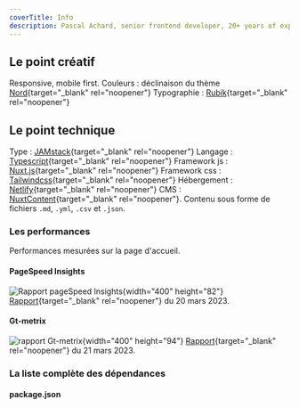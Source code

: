 ```yaml
---
coverTitle: Info
description: Pascal Achard, senior frontend developer, 20+ years of experience, Vue.js, Nuxt.js, TypeScript, Craftcms, Tailwindcss, Docker, Node.js, Webpack, Prettier, Notion, Netlify, render...
---
```


## Le point créatif

Responsive, mobile first.
Couleurs : déclinaison du thème [Nord](https://www.nordtheme.com/){target="_blank" rel="noopener"}
Typographie : [Rubik](https://fonts.google.com/specimen/Rubik){target="_blank" rel="noopener"}

## Le point technique

Type : [JAMstack](https://jamstack.org/){target="_blank" rel="noopener"}
Langage : [Typescript](https://www.typescriptlang.org/){target="_blank" rel="noopener"}
Framework js : [Nuxt.js](https://nuxtjs.org){target="_blank" rel="noopener"}
Framework css : [Tailwindcss](https://tailwindcss.com/){target="_blank" rel="noopener"}
Hébergement : [Netlify](https://www.netlify.com/){target="_blank" rel="noopener"}
CMS : [NuxtContent](https://content.nuxtjs.org/){target="_blank" rel="noopener"}. Contenu sous forme de fichiers `.md`, `.yml`, `.csv` et `.json`.

### Les performances

Performances mesurées sur la page d'accueil.

#### PageSpeed Insights

![Rapport pageSpeed Insights](/images/content/lighthouse.png){width="400" height="82"}
[Rapport](https://pagespeed.web.dev/analysis/https-pascal-achard-me/qkyedj3msk?form_factor=desktop){target="_blank" rel="noopener"} du 20 mars 2023.

#### Gt-metrix

![rapport Gt-metrix](/images/content/gt-metrix.png){width="400" height="94"}
[Rapport](https://gtmetrix.com/reports/www.pascal-achard.com/dmOlhaun/){target="_blank" rel="noopener"} du 21 mars 2023.

### La liste complète des dépendances

#### package.json
